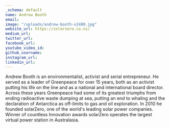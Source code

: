 ```yaml
---
_schema: default
name: Andrew Booth
email: 
image: "/uploads/andrew-booth-x2400.jpg"
website_url: https://solarzero.co.nz/
medium_url: 
twitter_url: 
facebook_url: 
youtube_video_id: 
github_username: 
instagram_url: 
linkedin_url: 
---
```


Andrew Booth is an environmentalist, activist and serial entrepreneur. He served as a leader of Greenpeace for over 15 years, both as an activist putting his life on the line and as a national and international board director. Across these years Greenpeace had some of its greatest triumphs from ending radioactive waste dumping at sea, putting an end to whaling and the declaration of Antarctica as off-limits to gas and oil exploration. In 2010 he founded solarZero, one of the world's leading solar power companies. Winner of countless Innovation awards solarZero operates the largest virtual power station in Australasia.
